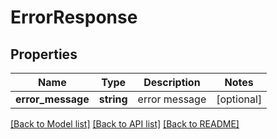 # ErrorResponse

## Properties
Name | Type | Description | Notes
------------ | ------------- | ------------- | -------------
**error_message** | **string** | error message | [optional] 

[[Back to Model list]](../README.md#documentation-for-models) [[Back to API list]](../README.md#documentation-for-api-endpoints) [[Back to README]](../README.md)


